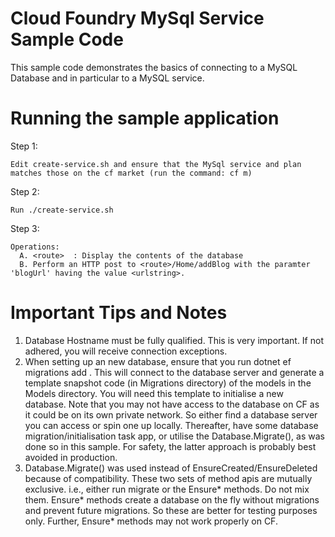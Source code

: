 # Cloud Foundry MySql Service Sample Code
This sample code demonstrates the basics of connecting to a MySQL Database and in
particular to a MySQL service.

# Running the sample application
Step 1:
```
Edit create-service.sh and ensure that the MySql service and plan matches those on the cf market (run the command: cf m)
```

Step 2:
```
Run ./create-service.sh
```

Step 3: 
```
Operations:
  A. <route>  : Display the contents of the database
  B. Perform an HTTP post to <route>/Home/addBlog with the paramter 'blogUrl' having the value <urlstring>.
```

# Important Tips and Notes

1. Database Hostname must be fully qualified. This is very important. If not adhered, you will receive connection exceptions.
2. When setting up an new database, ensure that you run dotnet ef migrations add <name> . This will connect to the database server and generate a template
   snapshot code (in Migrations directory) of the models in the Models directory. You will need this template to initialise a new database. Note that you may not have access to the 
   database on CF as it could be on its own private network. So either find a database server you can access or spin one up locally.
   Thereafter, have some database migration/initialisation task app, or utilise the Database.Migrate(), as was done so in this sample. 
   For safety, the latter approach is probably best avoided in production.
3. Database.Migrate() was used instead of EnsureCreated/EnsureDeleted because of compatibility. These two sets of method apis are mutually exclusive. i.e., either run migrate
   or the Ensure* methods.  Do not mix them.   Ensure* methods create a database on the fly without migrations and prevent future migrations.  So these 
   are better for testing purposes only.   Further, Ensure* methods may not work properly on CF. 


